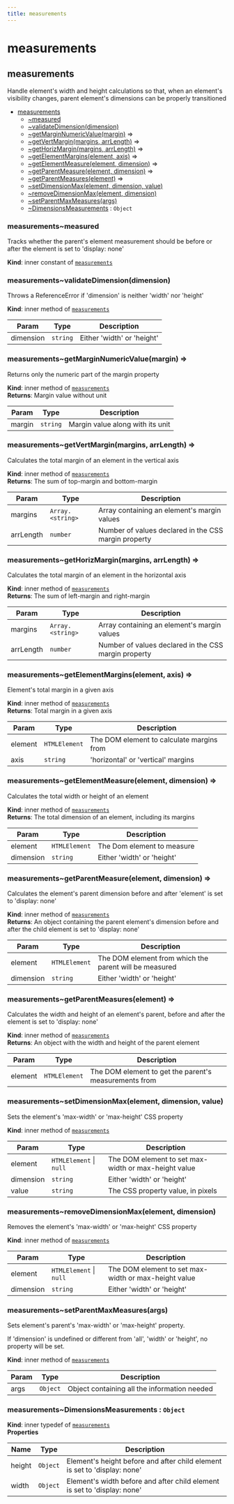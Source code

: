 ```yaml
---
title: measurements
---
```


# measurements

<a name="module_measurements"></a>

## measurements
Handle element's width and height calculationsso that, when an element's visibility changes,parent element's dimensions can be properly transitioned


* [measurements](#module_measurements)
    * [~measured](#module_measurements..measured)
    * [~validateDimension(dimension)](#module_measurements..validateDimension)
    * [~getMarginNumericValue(margin)](#module_measurements..getMarginNumericValue) ⇒
    * [~getVertMargin(margins, arrLength)](#module_measurements..getVertMargin) ⇒
    * [~getHorizMargin(margins, arrLength)](#module_measurements..getHorizMargin) ⇒
    * [~getElementMargins(element, axis)](#module_measurements..getElementMargins) ⇒
    * [~getElementMeasure(element, dimension)](#module_measurements..getElementMeasure) ⇒
    * [~getParentMeasure(element, dimension)](#module_measurements..getParentMeasure) ⇒
    * [~getParentMeasures(element)](#module_measurements..getParentMeasures) ⇒
    * [~setDimensionMax(element, dimension, value)](#module_measurements..setDimensionMax)
    * [~removeDimensionMax(element, dimension)](#module_measurements..removeDimensionMax)
    * [~setParentMaxMeasures(args)](#module_measurements..setParentMaxMeasures)
    * [~DimensionsMeasurements](#module_measurements..DimensionsMeasurements) : <code>Object</code>

<a name="module_measurements..measured"></a>

### measurements~measured
Tracks whether the parent's element measurement should be before or after the element is set to 'display: none'

**Kind**: inner constant of [<code>measurements</code>](#module_measurements)  
<a name="module_measurements..validateDimension"></a>

### measurements~validateDimension(dimension)
Throws a ReferenceError if 'dimension' is neither 'width' nor 'height'

**Kind**: inner method of [<code>measurements</code>](#module_measurements)  

| Param | Type | Description |
| --- | --- | --- |
| dimension | <code>string</code> | Either 'width' or 'height' |

<a name="module_measurements..getMarginNumericValue"></a>

### measurements~getMarginNumericValue(margin) ⇒
Returns only the numeric part of the margin property

**Kind**: inner method of [<code>measurements</code>](#module_measurements)  
**Returns**: Margin value without unit  

| Param | Type | Description |
| --- | --- | --- |
| margin | <code>string</code> | Margin value along with its unit |

<a name="module_measurements..getVertMargin"></a>

### measurements~getVertMargin(margins, arrLength) ⇒
Calculates the total margin of an element in the vertical axis

**Kind**: inner method of [<code>measurements</code>](#module_measurements)  
**Returns**: The sum of top-margin and bottom-margin  

| Param | Type | Description |
| --- | --- | --- |
| margins | <code>Array.&lt;string&gt;</code> | Array containing an element's margin values |
| arrLength | <code>number</code> | Number of values declared in the CSS margin property |

<a name="module_measurements..getHorizMargin"></a>

### measurements~getHorizMargin(margins, arrLength) ⇒
Calculates the total margin of an element in the horizontal axis

**Kind**: inner method of [<code>measurements</code>](#module_measurements)  
**Returns**: The sum of left-margin and right-margin  

| Param | Type | Description |
| --- | --- | --- |
| margins | <code>Array.&lt;string&gt;</code> | Array containing an element's margin values |
| arrLength | <code>number</code> | Number of values declared in the CSS margin property |

<a name="module_measurements..getElementMargins"></a>

### measurements~getElementMargins(element, axis) ⇒
Element's total margin in a given axis

**Kind**: inner method of [<code>measurements</code>](#module_measurements)  
**Returns**: Total margin in a given axis  

| Param | Type | Description |
| --- | --- | --- |
| element | <code>HTMLElement</code> | The DOM element to calculate margins from |
| axis | <code>string</code> | 'horizontal' or 'vertical' margins |

<a name="module_measurements..getElementMeasure"></a>

### measurements~getElementMeasure(element, dimension) ⇒
Calculates the total width or height of an element

**Kind**: inner method of [<code>measurements</code>](#module_measurements)  
**Returns**: The total dimension of an element, including its margins  

| Param | Type | Description |
| --- | --- | --- |
| element | <code>HTMLElement</code> | The Dom element to measure |
| dimension | <code>string</code> | Either 'width' or 'height' |

<a name="module_measurements..getParentMeasure"></a>

### measurements~getParentMeasure(element, dimension) ⇒
Calculates the element's parent dimension before and after 'element' is set to 'display: none'

**Kind**: inner method of [<code>measurements</code>](#module_measurements)  
**Returns**: An object containing the parent element's dimension before and after the child element is set to 'display: none'  

| Param | Type | Description |
| --- | --- | --- |
| element | <code>HTMLElement</code> | The DOM element from which the parent will be measured |
| dimension | <code>string</code> | Either 'width' or 'height' |

<a name="module_measurements..getParentMeasures"></a>

### measurements~getParentMeasures(element) ⇒
Calculates the width and height of an element's parent,before and after the element is set to 'display: none'

**Kind**: inner method of [<code>measurements</code>](#module_measurements)  
**Returns**: An object with the width and height of the parent element  

| Param | Type | Description |
| --- | --- | --- |
| element | <code>HTMLElement</code> | The DOM element to get the parent's measurements from |

<a name="module_measurements..setDimensionMax"></a>

### measurements~setDimensionMax(element, dimension, value)
Sets the element's 'max-width' or 'max-height' CSS property

**Kind**: inner method of [<code>measurements</code>](#module_measurements)  

| Param | Type | Description |
| --- | --- | --- |
| element | <code>HTMLElement</code> \| <code>null</code> | The DOM element to set max-width or max-height value |
| dimension | <code>string</code> | Either 'width' or 'height' |
| value | <code>string</code> | The CSS property value, in pixels |

<a name="module_measurements..removeDimensionMax"></a>

### measurements~removeDimensionMax(element, dimension)
Removes the element's 'max-width' or 'max-height' CSS property

**Kind**: inner method of [<code>measurements</code>](#module_measurements)  

| Param | Type | Description |
| --- | --- | --- |
| element | <code>HTMLElement</code> \| <code>null</code> | The DOM element to set max-width or max-height value |
| dimension | <code>string</code> | Either 'width' or 'height' |

<a name="module_measurements..setParentMaxMeasures"></a>

### measurements~setParentMaxMeasures(args)
Sets element's parent's 'max-width' or 'max-height' property.If 'dimension' is undefined or different from 'all', 'width' or 'height',no property will be set.

**Kind**: inner method of [<code>measurements</code>](#module_measurements)  

| Param | Type | Description |
| --- | --- | --- |
| args | <code>Object</code> | Object containing all the information needed |

<a name="module_measurements..DimensionsMeasurements"></a>

### measurements~DimensionsMeasurements : <code>Object</code>
**Kind**: inner typedef of [<code>measurements</code>](#module_measurements)  
**Properties**

| Name | Type | Description |
| --- | --- | --- |
| height | <code>Object</code> | Element's height before and after child element is set to 'display: none' |
| width | <code>Object</code> | Element's width before and after child element is set to 'display: none' |

